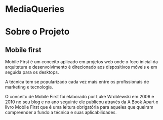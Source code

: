 # MediaQueries
 <h1>Sobre  o  Projeto   </h1>
 <h2>Mobile first </h2>
<p>Mobile First é um conceito aplicado em projetos web onde o foco inicial da arquitetura e desenvolvimento é direcionado aos dispositivos móveis e em seguida para os desktops.</p>
<p>A técnica tem se popularizado cada vez mais entre os profissionais de marketing e tecnologia.

O conceito de Mobile First foi elaborado por Luke Wroblewski em 2009 e 2010 no seu blog e no ano seguinte ele publicou através da A Book Apart o livro Mobile First que é uma leitura obrigatória para aqueles que queiram compreender a fundo a técnica e suas aplicabilidades.</p>
